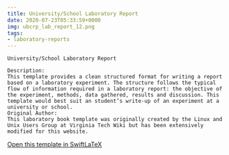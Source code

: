 ```yaml
---
title: University/School Laboratory Report
date: 2020-07-23T05:33:59+0000
img: ubcrp_lab_report_12.png
tags:
- laboratory-reports
---
```

```
University/School Laboratory Report

Description:
This template provides a clean structured format for writing a report based on a laboratory experiment. The structure follows the typical flow of information required in a laboratory report: the objective of the experiment, methods, data gathered, results and discussion. This template would best suit an student’s write-up of an experiment at a university or school.
Original Author:
This laboratory book template was originally created by the Linux and Unix Users Group at Virginia Tech Wiki but has been extensively modified for this website.
```
[Open this template in SwiftLaTeX](https://www.swiftlatex.com/project.html?import=https://swiftlatex.github.io/LaTeXBoilerPlate/zips/alwaw_lab_report_1.zip)
